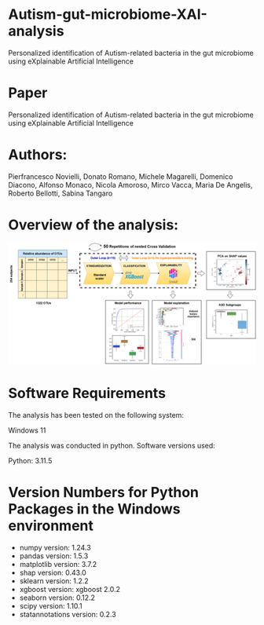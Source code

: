 # Autism-gut-microbiome-XAI-analysis
Personalized identification of Autism-related bacteria in the gut microbiome using eXplainable Artificial Intelligence

# Paper
Personalized identification of Autism-related bacteria in the gut microbiome using eXplainable Artificial Intelligence

# Authors:
Pierfrancesco Novielli, Donato Romano, Michele Magarelli, Domenico Diacono, Alfonso Monaco, Nicola Amoroso, Mirco Vacca, Maria De Angelis, Roberto Bellotti, Sabina Tangaro

# Overview of the analysis:
![flowchart](flowchart.png)


# Software Requirements
The analysis has been tested on the following system:

Windows 11

The analysis was conducted in python.
Software versions used:

Python: 3.11.5

# Version Numbers for Python Packages in the Windows environment


* numpy version: 1.24.3
* pandas version: 1.5.3
* matplotlib version: 3.7.2
* shap version: 0.43.0
* sklearn version: 1.2.2
* xgboost version: xgboost 2.0.2
* seaborn version: 0.12.2
* scipy version: 1.10.1
* statannotations version: 0.2.3

